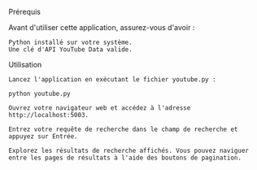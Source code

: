 Prérequis


Avant d'utiliser cette application, assurez-vous d'avoir :

    Python installé sur votre système.
    Une clé d'API YouTube Data valide.


Utilisation

    Lancez l'application en exécutant le fichier youtube.py :

    python youtube.py

    Ouvrez votre navigateur web et accédez à l'adresse http://localhost:5003.

    Entrez votre requête de recherche dans le champ de recherche et appuyez sur Entrée.

    Explorez les résultats de recherche affichés. Vous pouvez naviguer entre les pages de résultats à l'aide des boutons de pagination.
